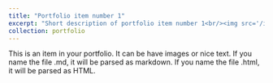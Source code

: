 ```yaml
---
title: "Portfolio item number 1"
excerpt: "Short description of portfolio item number 1<br/><img src='/images/monobaja.png'>"
collection: portfolio
---
```


This is an item in your portfolio. It can be have images or nice text. If you name the file .md, it will be parsed as markdown. If you name the file .html, it will be parsed as HTML. 
